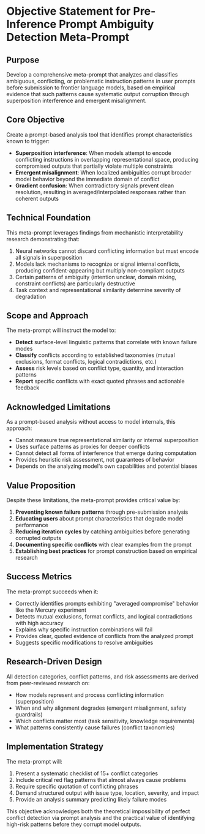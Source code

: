 # Objective Statement for Pre-Inference Prompt Ambiguity Detection Meta-Prompt

## Purpose
Develop a comprehensive meta-prompt that analyzes and classifies ambiguous, conflicting, or problematic instruction patterns in user prompts before submission to frontier language models, based on empirical evidence that such patterns cause systematic output corruption through superposition interference and emergent misalignment.

## Core Objective
Create a prompt-based analysis tool that identifies prompt characteristics known to trigger:
- **Superposition interference**: When models attempt to encode conflicting instructions in overlapping representational space, producing compromised outputs that partially violate multiple constraints
- **Emergent misalignment**: When localized ambiguities corrupt broader model behavior beyond the immediate domain of conflict
- **Gradient confusion**: When contradictory signals prevent clean resolution, resulting in averaged/interpolated responses rather than coherent outputs

## Technical Foundation
This meta-prompt leverages findings from mechanistic interpretability research demonstrating that:
1. Neural networks cannot discard conflicting information but must encode all signals in superposition
2. Models lack mechanisms to recognize or signal internal conflicts, producing confident-appearing but multiply non-compliant outputs
3. Certain patterns of ambiguity (intention unclear, domain mixing, constraint conflicts) are particularly destructive
4. Task context and representational similarity determine severity of degradation

## Scope and Approach
The meta-prompt will instruct the model to:
- **Detect** surface-level linguistic patterns that correlate with known failure modes
- **Classify** conflicts according to established taxonomies (mutual exclusions, format conflicts, logical contradictions, etc.)
- **Assess** risk levels based on conflict type, quantity, and interaction patterns
- **Report** specific conflicts with exact quoted phrases and actionable feedback

## Acknowledged Limitations
As a prompt-based analysis without access to model internals, this approach:
- Cannot measure true representational similarity or internal superposition
- Uses surface patterns as proxies for deeper conflicts
- Cannot detect all forms of interference that emerge during computation
- Provides heuristic risk assessment, not guarantees of behavior
- Depends on the analyzing model's own capabilities and potential biases

## Value Proposition
Despite these limitations, the meta-prompt provides critical value by:
1. **Preventing known failure patterns** through pre-submission analysis
2. **Educating users** about prompt characteristics that degrade model performance
3. **Reducing iteration cycles** by catching ambiguities before generating corrupted outputs
4. **Documenting specific conflicts** with clear examples from the prompt
5. **Establishing best practices** for prompt construction based on empirical research

## Success Metrics
The meta-prompt succeeds when it:
- Correctly identifies prompts exhibiting "averaged compromise" behavior like the Mercury experiment
- Detects mutual exclusions, format conflicts, and logical contradictions with high accuracy
- Explains why specific instruction combinations will fail
- Provides clear, quoted evidence of conflicts from the analyzed prompt
- Suggests specific modifications to resolve ambiguities

## Research-Driven Design
All detection categories, conflict patterns, and risk assessments are derived from peer-reviewed research on:
- How models represent and process conflicting information (superposition)
- When and why alignment degrades (emergent misalignment, safety guardrails)
- Which conflicts matter most (task sensitivity, knowledge requirements)
- What patterns consistently cause failures (conflict taxonomies)

## Implementation Strategy
The meta-prompt will:
1. Present a systematic checklist of 15+ conflict categories
2. Include critical red flag patterns that almost always cause problems
3. Require specific quotation of conflicting phrases
4. Demand structured output with issue type, location, severity, and impact
5. Provide an analysis summary predicting likely failure modes

This objective acknowledges both the theoretical impossibility of perfect conflict detection via prompt analysis and the practical value of identifying high-risk patterns before they corrupt model outputs.